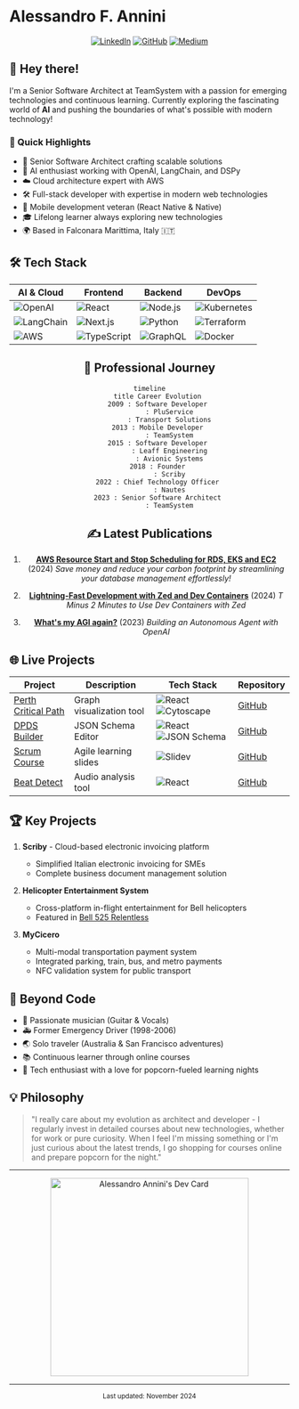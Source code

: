 # Alessandro F. Annini

<div align="center">

[![LinkedIn](https://img.shields.io/badge/LinkedIn-alessandroannini-0077B5?style=for-the-badge&logo=linkedin)](https://www.linkedin.com/in/alessandroannini)
[![GitHub](https://img.shields.io/badge/GitHub-AlessandroAnnini-181717?style=for-the-badge&logo=github)](https://github.com/AlessandroAnnini)
[![Medium](https://img.shields.io/badge/Medium-@alessandro--annini-000000?style=for-the-badge&logo=medium)](https://medium.com/@alessandro-annini)

</div>

## 👋 Hey there! 

I'm a Senior Software Architect at TeamSystem with a passion for emerging technologies and continuous learning. Currently exploring the fascinating world of **AI** and pushing the boundaries of what's possible with modern technology!

### 🚀 Quick Highlights

- 🎯 Senior Software Architect crafting scalable solutions
- 🤖 AI enthusiast working with OpenAI, LangChain, and DSPy
- ☁️ Cloud architecture expert with AWS
- 🛠️ Full-stack developer with expertise in modern web technologies
- 📱 Mobile development veteran (React Native & Native)
- 🎓 Lifelong learner always exploring new technologies
- 🌍 Based in Falconara Marittima, Italy 🇮🇹

## 🛠️ Tech Stack

<div align="center">

| AI & Cloud | Frontend | Backend | DevOps |
|------------|----------|----------|---------|
| ![OpenAI](https://img.shields.io/badge/OpenAI-412991?style=flat&logo=openai) | ![React](https://img.shields.io/badge/React-61DAFB?style=flat&logo=react&logoColor=black) | ![Node.js](https://img.shields.io/badge/Node.js-339933?style=flat&logo=node.js&logoColor=white) | ![Kubernetes](https://img.shields.io/badge/Kubernetes-326CE5?style=flat&logo=kubernetes&logoColor=white) |
| ![LangChain](https://img.shields.io/badge/LangChain-121212?style=flat) | ![Next.js](https://img.shields.io/badge/Next.js-000000?style=flat&logo=next.js) | ![Python](https://img.shields.io/badge/Python-3776AB?style=flat&logo=python&logoColor=white) | ![Terraform](https://img.shields.io/badge/Terraform-7B42BC?style=flat&logo=terraform&logoColor=white) |
| ![AWS](https://img.shields.io/badge/AWS-232F3E?style=flat&logo=amazon-aws) | ![TypeScript](https://img.shields.io/badge/TypeScript-3178C6?style=flat&logo=typescript&logoColor=white) | ![GraphQL](https://img.shields.io/badge/GraphQL-E10098?style=flat&logo=graphql) | ![Docker](https://img.shields.io/badge/Docker-2496ED?style=flat&logo=docker&logoColor=white) |

## 🎯 Professional Journey

```mermaid
timeline
    title Career Evolution
    2009 : Software Developer
          : PluService
          : Transport Solutions
    2013 : Mobile Developer
          : TeamSystem
    2015 : Software Developer
          : Leaff Engineering
          : Avionic Systems
    2018 : Founder
          : Scriby
    2022 : Chief Technology Officer
          : Nautes
    2023 : Senior Software Architect
          : TeamSystem
```

## ✍️ Latest Publications

1. **[AWS Resource Start and Stop Scheduling for RDS, EKS and EC2](https://alessandro-annini.medium.com/aws-resource-start-and-stop-scheduling-for-rds-eks-and-ec2-de8b6852c8e3)** (2024)
   *Save money and reduce your carbon footprint by streamlining your database management effortlessly!*

2. **[Lightning-Fast Development with Zed and Dev Containers](https://alessandro-annini.medium.com/lightning-fast-development-with-zed-and-dev-containers-11df1135b635)** (2024)
   *T Minus 2 Minutes to Use Dev Containers with Zed*

3. **[What's my AGI again?](https://alessandro-annini.medium.com/whats-my-agi-again-implementing-an-autonomous-agent-in-js-e05d73cf532c)** (2023)
   *Building an Autonomous Agent with OpenAI*

</div>

## 🌐 Live Projects

<div align="center">

| Project | Description | Tech Stack | Repository |
|---------|-------------|------------|------------|
| [Perth Critical Path](https://perth-critical-path.alessandroannini.com) | Graph visualization tool | ![React](https://img.shields.io/badge/React-61DAFB?style=flat&logo=react&logoColor=black) ![Cytoscape](https://img.shields.io/badge/Cytoscape-F7DF1E?style=flat) | [GitHub](https://github.com/AlessandroAnnini/perth-critical-path) |
| [DPDS Builder](https://dpds-builder.alessandroannini.com) | JSON Schema Editor | ![React](https://img.shields.io/badge/React-61DAFB?style=flat&logo=react&logoColor=black) ![JSON Schema](https://img.shields.io/badge/JSON_Schema-000000?style=flat) | [GitHub](https://github.com/AlessandroAnnini/dpds-builder) |
| [Scrum Course](https://scrum-course.alessandroannini.com) | Agile learning slides | ![Slidev](https://img.shields.io/badge/Slidev-2B9939?style=flat) | [GitHub](https://github.com/AlessandroAnnini/scrum-course) |
| [Beat Detect](https://beatdetect.alessandroannini.com) | Audio analysis tool | ![React](https://img.shields.io/badge/React-61DAFB?style=flat&logo=react&logoColor=black) | [GitHub](https://github.com/AlessandroAnnini/beatdetect) |

</div>

## 🏆 Key Projects

1. **Scriby** - Cloud-based electronic invoicing platform
   - Simplified Italian electronic invoicing for SMEs
   - Complete business document management solution

2. **Helicopter Entertainment System**
   - Cross-platform in-flight entertainment for Bell helicopters
   - Featured in [Bell 525 Relentless](http://www.bellhelicopter.com/news/press-release/2016/9/525-magnificent-interior)

3. **MyCicero**
   - Multi-modal transportation payment system
   - Integrated parking, train, bus, and metro payments
   - NFC validation system for public transport

## 🎸 Beyond Code

- 🎵 Passionate musician (Guitar & Vocals)
- 🚑 Former Emergency Driver (1998-2006)
- 🌏 Solo traveler (Australia & San Francisco adventures)
- 📚 Continuous learner through online courses
- 🍿 Tech enthusiast with a love for popcorn-fueled learning nights

## 💡 Philosophy

> "I really care about my evolution as architect and developer - I regularly invest in detailed courses about new technologies, whether for work or pure curiosity. When I feel I'm missing something or I'm just curious about the latest trends, I go shopping for courses online and prepare popcorn for the night."

---

<div align="center">
<a href="https://app.daily.dev/sunrising"><img src="https://api.daily.dev/devcards/v2/8834d14d9e8b45969ff673211e5ce0b5.png?type=default&r=hr7" width="356" alt="Alessandro Annini's Dev Card"/></a>
</div>

---

<div align="center">
<sup>Last updated: November 2024</sup>
</div>
